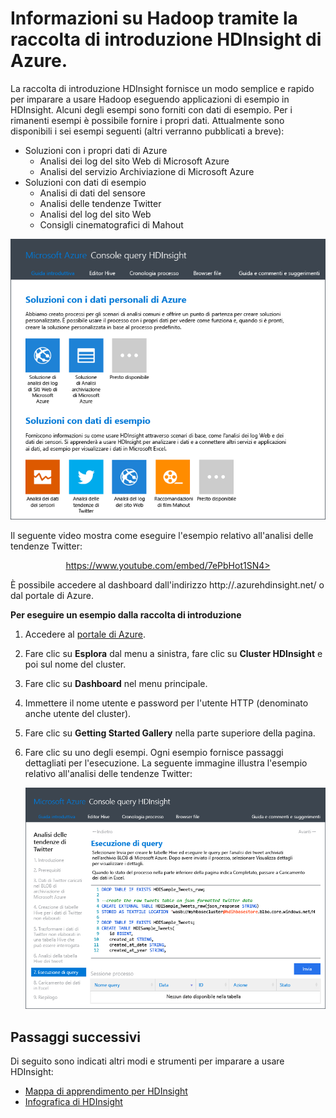 <properties
   pageTitle="Informazioni su Hadoop in HDInsight tramite la raccolta di esempi | Microsoft Azure"
   description="La raccolta di introduzione HDInsight fornisce un modo rapido per imparare a usare Hadoop eseguendo applicazioni di esempio. Usare dati di esempio o fornire dati personali."
   services="hdinsight"
   documentationCenter=""
   tags="azure-portal"
   authors="mumian"
   manager="paulettm"
   editor="cgronlun"/>

<tags
   ms.service="hdinsight"
   ms.workload="big-data"
   ms.tgt_pltfrm="na"
   ms.devlang="na"
   ms.topic="article"
   ms.date="02/04/2016"
   ms.author="jgao"/>

# Informazioni su Hadoop tramite la raccolta di introduzione HDInsight di Azure.

La raccolta di introduzione HDInsight fornisce un modo semplice e rapido per imparare a usare Hadoop eseguendo applicazioni di esempio in HDInsight. Alcuni degli esempi sono forniti con dati di esempio. Per i rimanenti esempi è possibile fornire i propri dati. Attualmente sono disponibili i sei esempi seguenti (altri verranno pubblicati a breve):

- Soluzioni con i propri dati di Azure
	- Analisi dei log del sito Web di Microsoft Azure
	- Analisi del servizio Archiviazione di Microsoft Azure
- Soluzioni con dati di esempio
	- Analisi di dati del sensore
	- Analisi delle tendenze Twitter
	- Analisi del log del sito Web
	- Consigli cinematografici di Mahout

![Soluzioni della raccolta di introduzione HDInsight Hadoop, Storm e HBase con dati di esempio.][hdinsight.sample.gallery]

Il seguente video mostra come eseguire l'esempio relativo all'analisi delle tendenze Twitter:

<center><a href="https://www.youtube.com/embed/7ePbHot1SN4">https://www.youtube.com/embed/7ePbHot1SN4></a></center>

È possibile accedere al dashboard dall'indirizzo http://<YourHDInsightClusterName>.azurehdinsight.net/ o dal portale di Azure.

**Per eseguire un esempio dalla raccolta di introduzione**

1. Accedere al [portale di Azure][azure.portal].
2. Fare clic su **Esplora** dal menu a sinistra, fare clic su **Cluster HDInsight** e poi sul nome del cluster.
3. Fare clic su **Dashboard** nel menu principale.
4. Immettere il nome utente e password per l'utente HTTP (denominato anche utente del cluster).
6. Fare clic su **Getting Started Gallery** nella parte superiore della pagina.
7. Fare clic su uno degli esempi. Ogni esempio fornisce passaggi dettagliati per l'esecuzione. La seguente immagine illustra l'esempio relativo all'analisi delle tendenze Twitter:

	![Esempio di analisi delle tendenze Twitter in HDInsight][hdinsight.twitter.sample]

## Passaggi successivi
Di seguito sono indicati altri modi e strumenti per imparare a usare HDInsight:

- [Mappa di apprendimento per HDInsight][hdinsight.learn.map]
- [Infografica di HDInsight][hdinsight.infographic]

<!--Image references-->
[hdinsight.sample.gallery]: ./media/hdinsight-learn-hadoop-use-sample-gallery/HDInsight-Getting-Started-Gallery.png
[hdinsight.twitter.sample]: ./media/hdinsight-learn-hadoop-use-sample-gallery/HDInsight-Twitter-Trend-Analysis-sample.png

<!--Link references-->
[hdinsight.learn.map]: hdinsight-learn-map.md
[hdinsight.infographic]: http://go.microsoft.com/fwlink/?linkid=523960
[azure.portal]: https://portal.azure.com

<!---HONumber=AcomDC_0420_2016-->